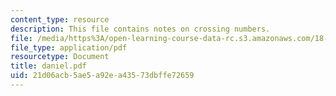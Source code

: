 ```yaml
---
content_type: resource
description: This file contains notes on crossing numbers.
file: /media/https%3A/open-learning-course-data-rc.s3.amazonaws.com/18-319-geometric-combinatorics-fall-2005/21d06acb5ae5a92ea43573dbffe72659_daniel.pdf
file_type: application/pdf
resourcetype: Document
title: daniel.pdf
uid: 21d06acb-5ae5-a92e-a435-73dbffe72659
---
```

